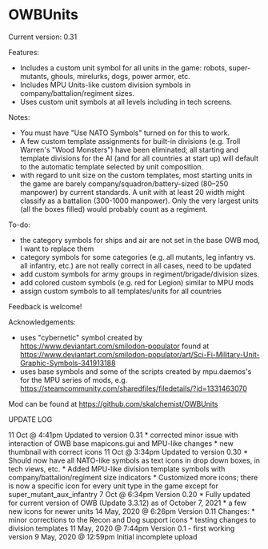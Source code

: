# OWBUnits
Current version: 0.31

Features:
* Includes a custom unit symbol for all units in the game: robots, super-mutants, ghouls, mirelurks, dogs, power armor, etc.
* Includes MPU Units-like custom division symbols in company/battalion/regiment sizes.
* Uses custom unit symbols at all levels including in tech screens.

Notes:
* You must have "Use NATO Symbols" turned on for this to work.
* A few custom template assignments for built-in divisions (e.g. Troll Warren's "Wood Monsters") have been eliminated; all starting and template divisions for the AI (and for all countries at start up) will default to the automatic template selected by unit composition.
* with regard to unit size on the custom templates, most starting units in the game are barely company/squadron/battery-sized (80–250 manpower) by current standards. A unit with at least 20 width might classify as a battalion (300-1000 manpower). Only the very largest units (all the boxes filled) would probably count as a regiment.

To-do:
* the category symbols for ships and air are not set in the base OWB mod, I want to replace them
* category symbols for some categories (e.g. all mutants, leg infantry vs. all infantry, etc.) are not really correct in all cases, need to be updated
* add custom symbols for army groups in regiment/brigade/division sizes.
* add colored custom symbols (e.g. red for Legion) similar to MPU mods
* assign custom symbols to all templates/units for all countries

Feedback is welcome!

Acknowledgements:
* uses "cybernetic" symbol created by https://www.deviantart.com/smilodon-populator found at https://www.deviantart.com/smilodon-populator/art/Sci-Fi-Military-Unit-Graphic-Symbols-341913188
* uses base symbols and some of the scripts created by mpu.daemos's
for the MPU series of mods, e.g. https://steamcommunity.com/sharedfiles/filedetails/?id=1331463070

Mod can be found at https://github.com/skalchemist/OWBUnits

UPDATE LOG

11 Oct @ 4:41pm
	Updated to version 0.31
	* corrected minor issue with interaction of OWB base mapicons.gui and MPU-like changes
	* new thumbnail with correct icons
11 Oct @ 3:34pm
	Updated to version 0.30
	* Should now have all NATO-like symbols as text icons in drop down boxes, in tech views, etc.
	* Added MPU-like division template symbols with company/battalion/regiment size indicators
	* Customized more icons; there is now a specific icon for every unit type in the game except for super_mutant_aux_infantry
7 Oct @ 6:34pm
	Version 0.20
	* Fully updated for current version of OWB (Update 3.3.12) as of October 7, 2021
	* a few new icons for newer units
14 May, 2020 @ 6:26pm
	Version 0.11
	Changes:
	* minor corrections to the Recon and Dog support icons
	* testing changes to division templates
11 May, 2020 @ 7:44pm
	Version 0.1 - first working version
9 May, 2020 @ 12:59pm
	Initial incomplete upload